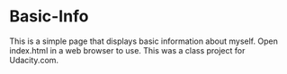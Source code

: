 # Basic-Info

This is a simple page that displays basic information about myself.  Open index.html in a web browser to use. This was a class project for Udacity.com.
